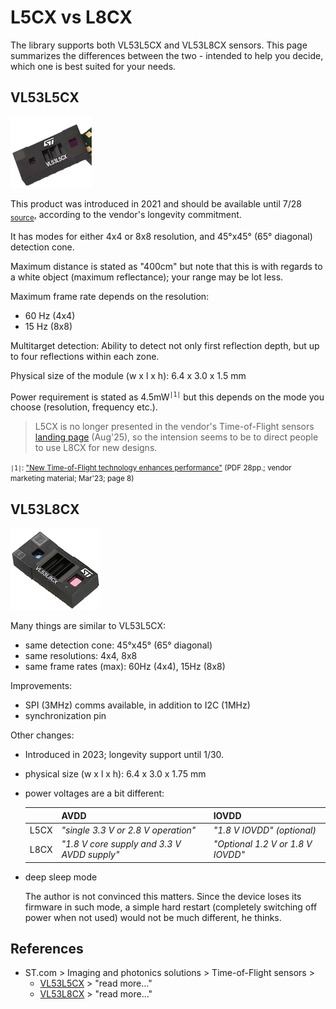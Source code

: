 # L5CX vs L8CX

The library supports both VL53L5CX and VL53L8CX sensors. This page summarizes the differences between the two - intended to help you decide, which one is best suited for your needs.


## VL53L5CX

![](.images/vl53l5cx.png)

This product was introduced in 2021 and should be available until 7/28 <sub>[source](https://www.st.com/en/imaging-and-photonics-solutions/vl53l5cx.html)</sub>, according to the vendor's longevity commitment.

It has modes for either 4x4 or 8x8 resolution, and 45°x45° (65° diagonal) detection cone. 

Maximum distance is stated as "400cm" but note that this is with regards to a white object (maximum reflectance); your range may be lot less.

Maximum frame rate depends on the resolution:

- 60 Hz (4x4)
- 15 Hz (8x8)

Multitarget detection: Ability to detect not only first reflection depth, but up to four reflections within each zone.

Physical size of the module (w x l x h): 6.4 x 3.0 x 1.5 mm

Power requirement is stated as 4.5mW<sup>`|1|`</sup> but this depends on the mode you choose (resolution, frequency etc.).

<!-- tbd. pick the power req from other specs -->

>L5CX is no longer presented in the vendor's Time-of-Flight sensors [landing page](https://www.st.com/en/imaging-and-photonics-solutions/time-of-flight-sensors.html) (Aug'25), so the intension seems to be to direct people to use L8CX for new designs.

<small>`|1|`: ["New Time-of-Flight
technology enhances performance"](https://www.st.com/resource/en/application_presentation/march28th-2023-new-time-of-flight-technology-enhances-performance.pdf) (PDF 28pp.; vendor marketing material; Mar'23; page 8)</small>


## VL53L8CX

![](.images/vl53l8cx.png)

Many things are similar to VL53L5CX:

- same detection cone: 45°x45° (65° diagonal)
- same resolutions: 4x4, 8x8
- same frame rates (max): 60Hz (4x4), 15Hz (8x8)

Improvements:

- SPI (3MHz) comms available, in addition to I2C (1MHz)
- synchronization pin

Other changes:

- Introduced in 2023; longevity support until 1/30.
- physical size (w x l x h): 6.4 x 3.0 x 1.75 mm
- power voltages are a bit different:

	||AVDD|IOVDD|
	|---|---|---|
	|L5CX|*"single 3.3 V or 2.8 V operation"*|*"1.8 V IOVDD" (optional)*
	|L8CX|*"1.8 V core supply and 3.3 V AVDD supply"*|*"Optional 1.2 V or 1.8 V IOVDD"*

- deep sleep mode

	The author is not convinced this matters. Since the device loses its firmware in such mode, a simple hard restart (completely switching off power when not used) would not be much different, he thinks.
	
	

## References

- ST.com > Imaging and photonics solutions > Time-of-Flight sensors > 
	- [VL53L5CX](https://www.st.com/en/imaging-and-photonics-solutions/vl53l5cx.html) > "read more..."
	- [VL53L8CX](https://www.st.com/en/imaging-and-photonics-solutions/vl53l8cx.html) > "read more..."
